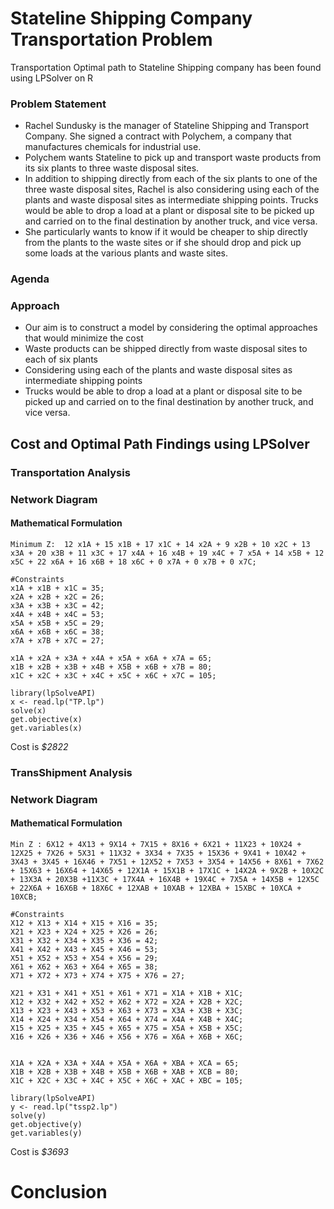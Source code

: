# Stateline Shipping Company Transportation Problem
Transportation Optimal path to Stateline Shipping company has been found using LPSolver on R
### Problem Statement
* Rachel Sundusky is the manager of Stateline Shipping and Transport Company. She signed a contract with Polychem, a company that manufactures chemicals for industrial use. 
* Polychem wants Stateline to pick up and transport waste products from its six plants to three waste disposal sites. 
* In addition to shipping directly from each of the six plants to one of the three waste disposal sites, Rachel is also considering using each of the plants and waste disposal sites as intermediate shipping points. Trucks would be able to drop a load at a plant or disposal site to be picked up and carried on to the final destination by another truck, and vice versa. 
* She particularly wants to know if it would be cheaper to ship directly from the plants to the waste sites or if she should drop and pick up some loads at the various plants and waste sites. 
### Agenda

### Approach
* Our aim is to construct a model by considering the optimal approaches that would minimize the cost
* Waste products can be shipped directly from waste disposal sites to each of six plants
* Considering using each of the plants and waste disposal sites as intermediate shipping points 
* Trucks would be able to drop a load at a plant or disposal site to be picked up and carried on to the final destination by another truck, and vice versa. 

## Cost and Optimal Path Findings using LPSolver
### Transportation Analysis 
### Network Diagram

#### Mathematical Formulation
```
Minimum Z:  12 x1A + 15 x1B + 17 x1C + 14 x2A + 9 x2B + 10 x2C + 13 x3A + 20 x3B + 11 x3C + 17 x4A + 16 x4B + 19 x4C + 7 x5A + 14 x5B + 12 x5C + 22 x6A + 16 x6B + 18 x6C + 0 x7A + 0 x7B + 0 x7C;

#Constraints
x1A + x1B + x1C = 35;
x2A + x2B + x2C = 26;
x3A + x3B + x3C = 42;
x4A + x4B + x4C = 53;
x5A + x5B + x5C = 29;
x6A + x6B + x6C = 38;
x7A + x7B + x7C = 27;

x1A + x2A + x3A + x4A + x5A + x6A + x7A = 65;
x1B + x2B + x3B + x4B + X5B + x6B + x7B = 80;
x1C + x2C + x3C + x4C + x5C + x6C + x7C = 105;

```
```{r}
library(lpSolveAPI)
x <- read.lp("TP.lp")
solve(x)
get.objective(x)
get.variables(x)
```
 Cost is *$2822*
 ### TransShipment Analysis
 ### Network Diagram

#### Mathematical Formulation
```
Min Z : 6X12 + 4X13 + 9X14 + 7X15 + 8X16 + 6X21 + 11X23 + 10X24 + 12X25 + 7X26 + 5X31 + 11X32 + 3X34 + 7X35 + 15X36 + 9X41 + 10X42 + 3X43 + 3X45 + 16X46 + 7X51 + 12X52 + 7X53 + 3X54 + 14X56 + 8X61 + 7X62 + 15X63 + 16X64 + 14X65 + 12X1A + 15X1B + 17X1C + 14X2A + 9X2B + 10X2C + 13X3A + 20X3B +11X3C + 17X4A + 16X4B + 19X4C + 7X5A + 14X5B + 12X5C + 22X6A + 16X6B + 18X6C + 12XAB + 10XAB + 12XBA + 15XBC + 10XCA + 10XCB;

#Constraints
X12 + X13 + X14 + X15 + X16 = 35;
X21 + X23 + X24 + X25 + X26 = 26;
X31 + X32 + X34 + X35 + X36 = 42;
X41 + X42 + X43 + X45 + X46 = 53;
X51 + X52 + X53 + X54 + X56 = 29;
X61 + X62 + X63 + X64 + X65 = 38;
X71 + X72 + X73 + X74 + X75 + X76 = 27;

X21 + X31 + X41 + X51 + X61 + X71 = X1A + X1B + X1C; 
X12 + X32 + X42 + X52 + X62 + X72 = X2A + X2B + X2C;
X13 + X23 + X43 + X53 + X63 + X73 = X3A + X3B + X3C;
X14 + X24 + X34 + X54 + X64 + X74 = X4A + X4B + X4C;
X15 + X25 + X35 + X45 + X65 + X75 = X5A + X5B + X5C;
X16 + X26 + X36 + X46 + X56 + X76 = X6A + X6B + X6C;


X1A + X2A + X3A + X4A + X5A + X6A + XBA + XCA = 65;
X1B + X2B + X3B + X4B + X5B + X6B + XAB + XCB = 80;
X1C + X2C + X3C + X4C + X5C + X6C + XAC + XBC = 105;
```
 
 ```{r}
library(lpSolveAPI)
y <- read.lp("tssp2.lp")
solve(y)
get.objective(y)
get.variables(y)
```
Cost is *$3693*

# Conclusion




